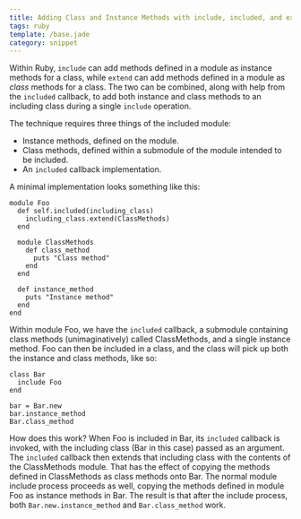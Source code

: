 ```yaml
---
title: Adding Class and Instance Methods with include, included, and extend
tags: ruby
template: /base.jade
category: snippet
---
```


Within Ruby, `include` can add methods defined in a module as instance methods for a class, while `extend` can add methods defined in a module as _class_ methods for a class. The two can be combined, along with help from the `included` callback, to add both instance and class methods to an including class during a single `include` operation.

The technique requires three things of the included module:

* Instance methods, defined on the module.
* Class methods, defined within a submodule of the module intended to be included.
* An `included` callback implementation.

A minimal implementation looks something like this:

```
module Foo
  def self.included(including_class)
    including_class.extend(ClassMethods)
  end

  module ClassMethods
    def class_method
      puts "Class method"
    end
  end

  def instance_method
    puts "Instance method"
  end
end
```

Within module Foo, we have the `included` callback, a submodule containing class methods (unimaginatively) called ClassMethods, and a single instance method. Foo can then be included in a class, and the class will pick up both the instance and class methods, like so:

```
class Bar
  include Foo
end

bar = Bar.new
bar.instance_method
Bar.class_method
```

How does this work? When Foo is included in Bar, its `included` callback is invoked, with the including class (Bar in this case) passed as an argument. The `included` callback then extends that including class with the contents of the ClassMethods module. That has the effect of copying the methods defined in ClassMethods as class methods onto Bar. The normal module include process proceeds as well, copying the methods defined in module Foo as instance methods in Bar. The result is that after the include process, both `Bar.new.instance_method` and `Bar.class_method` work.
